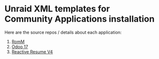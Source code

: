 # Unraid XML templates for Community Applications installation

Here are the source repos / details about each application:
1. [RomM](https://github.com/rommapp/romm)
2. [Odoo 17](https://hub.docker.com/_/odoo/)
3. [Reactive Resume V4](https://github.com/AmruthPillai/Reactive-Resume)
